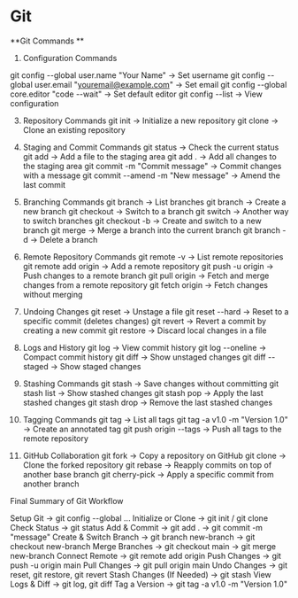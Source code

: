 # Git
 **Git Commands **

1. Configuration Commands

git config --global user.name "Your Name" → Set username
git config --global user.email "youremail@example.com" → Set email
git config --global core.editor "code --wait" → Set default editor
git config --list → View configuration

3. Repository Commands
git init → Initialize a new repository
git clone <repo-url> → Clone an existing repository

4. Staging and Commit Commands
git status → Check the current status
git add <file> → Add a file to the staging area
git add . → Add all changes to the staging area
git commit -m "Commit message" → Commit changes with a message
git commit --amend -m "New message" → Amend the last commit

5. Branching Commands
git branch → List branches
git branch <branch-name> → Create a new branch
git checkout <branch-name> → Switch to a branch
git switch <branch-name> → Another way to switch branches
git checkout -b <branch-name> → Create and switch to a new branch
git merge <branch-name> → Merge a branch into the current branch
git branch -d <branch-name> → Delete a branch

6. Remote Repository Commands
git remote -v → List remote repositories
git remote add origin <repo-url> → Add a remote repository
git push -u origin <branch-name> → Push changes to a remote branch
git pull origin <branch-name> → Fetch and merge changes from a remote repository
git fetch origin → Fetch changes without merging

7. Undoing Changes
git reset <file> → Unstage a file
git reset --hard <commit-hash> → Reset to a specific commit (deletes changes)
git revert <commit-hash> → Revert a commit by creating a new commit
git restore <file> → Discard local changes in a file

8. Logs and History
git log → View commit history
git log --oneline → Compact commit history
git diff → Show unstaged changes
git diff --staged → Show staged changes

9. Stashing Commands
git stash → Save changes without committing
git stash list → Show stashed changes
git stash pop → Apply the last stashed changes
git stash drop → Remove the last stashed changes

10. Tagging Commands
git tag → List all tags
git tag -a v1.0 -m "Version 1.0" → Create an annotated tag
git push origin --tags → Push all tags to the remote repository

11. GitHub Collaboration
git fork → Copy a repository on GitHub
git clone <forked-repo-url> → Clone the forked repository
git rebase <branch> → Reapply commits on top of another base branch
git cherry-pick <commit-hash> → Apply a specific commit from another branch


Final Summary of Git Workflow

Setup Git → git config --global ...
Initialize or Clone → git init / git clone
Check Status → git status
Add & Commit → git add . → git commit -m "message"
Create & Switch Branch → git branch new-branch → git checkout new-branch
Merge Branches → git checkout main → git merge new-branch
Connect Remote → git remote add origin <repo-url>
Push Changes → git push -u origin main
Pull Changes → git pull origin main
Undo Changes → git reset, git restore, git revert
Stash Changes (If Needed) → git stash
View Logs & Diff → git log, git diff
Tag a Version → git tag -a v1.0 -m "Version 1.0"
